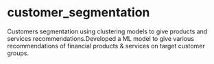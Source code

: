 # customer_segmentation
Customers segmentation using clustering models to give products and services recommendations.Developed a ML model to give various recommendations of financial products & services on target customer groups.
